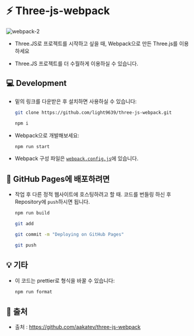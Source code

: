 # :zap: Three-js-webpack

![webpack-2](https://user-images.githubusercontent.com/95972251/188041653-eed812f9-3e9b-48b5-a04f-305b1c60b470.jpg)

- Three.JS로 프로젝트를 시작하고 싶을 때, Webpack으로 만든 Three.js를 이용하세요

- Three.JS 프로젝트를 더 수월하게 이용하실 수 있습니다.

## :computer: Development

- 밑의 링크를 다운받은 후 설치하면 사용하실 수 있습니다:

  ```bash
  git clone https://github.com/light9639/three-js-webpack.git

  npm i
  ```

- Webpack으로 개발해보세요:

  ```bash
  npm run start
  ```

- Webpack 구성 파일은 [`webpack.config.js`](webpack.config.js)에 있습니다.

## :rocket: GitHub Pages에 배포하려면

- 작업 후 다른 정적 웹사이트에 호스팅하려고 할 때. 코드를 번들링 하신 후 Repository에 `push`하시면 됩니다.

  ```bash
  npm run build

  git add

  git commit -m "Deploying on GitHub Pages"

  git push
  ```

## 💡 기타

- 이 코드는 prettier로 형식을 바꿀 수 있습니다:

  ```bash
  npm run format
  ```

## :paperclip: 출처

- 출처 :  https://github.com/aakatev/three-js-webpack
